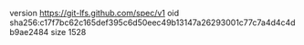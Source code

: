 version https://git-lfs.github.com/spec/v1
oid sha256:c17f7bc62c165def395c6d50eec49b13147a26293001c77c7a4d4c4db9ae2484
size 1528
